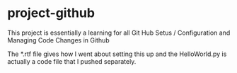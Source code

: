 # project-github

This project is essentially a learning for all Git Hub Setus / Configuration and Managing Code Changes in Github

The *.rtf file gives how I went about setting this up and the HelloWorld.py is actually a code file that I pushed separately.
